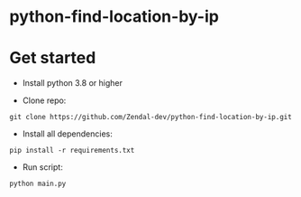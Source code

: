 # python-find-location-by-ip

# Get started
* Install python 3.8 or higher

* Clone repo:

`git clone https://github.com/Zendal-dev/python-find-location-by-ip.git`

* Install all dependencies: 

`pip install -r requirements.txt`

* Run script: 

`python main.py`